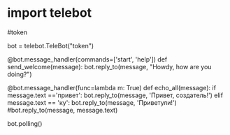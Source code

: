 # import telebot
#token

bot = telebot.TeleBot("token")

@bot.message_handler(commands=['start', 'help'])
def send_welcome(message):
	bot.reply_to(message, "Howdy, how are you doing?")

@bot.message_handler(func=lambda m: True)
def echo_all(message):
    if message.text =='привет':
        bot.reply_to(message, 'Привет, создатель!')
    elif message.text == 'ку':
        bot.reply_to(message, 'Приветули!')
	#bot.reply_to(message, message.text)

bot.polling()

